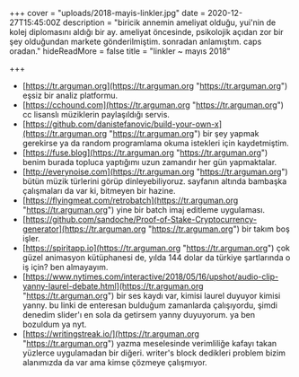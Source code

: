 +++
cover = "uploads/2018-mayis-linkler.jpg"
date = 2020-12-27T15:45:00Z
description = "biricik annemin ameliyat olduğu, yui'nin de kolej diplomasını aldığı bir ay. ameliyat öncesinde, psikolojik açıdan zor bir şey olduğundan markete gönderilmiştim. sonradan anlamıştım. caps oradan."
hideReadMore = false
title = "linkler ~ mayıs 2018"

+++
* [https://tr.arguman.org](https://tr.arguman.org "https://tr.arguman.org") eşsiz bir analiz platformu.
* [https://cchound.com](https://tr.arguman.org "https://tr.arguman.org") cc lisanslı müziklerin paylaşıldığı servis.
* [https://github.com/danistefanovic/build-your-own-x](https://tr.arguman.org "https://tr.arguman.org") bir şey yapmak gerekirse ya da random programlama okuma istekleri için kaydetmiştim.
* [https://fuse.blog](https://tr.arguman.org "https://tr.arguman.org") benim burada topluca yaptığımı uzun zamandır her gün yapmaktalar.
* [http://everynoise.com](https://tr.arguman.org "https://tr.arguman.org") bütün müzik türlerini görüp dinleyebiliyoruz. sayfanın altında bambaşka çalışmaları da var ki, bitmeyen bir hazine.
* [https://flyingmeat.com/retrobatch](https://tr.arguman.org "https://tr.arguman.org") yine bir batch imaj editleme uygulaması.
* [https://github.com/sandoche/Proof-of-Stake-Cryptocurrency-generator](https://tr.arguman.org "https://tr.arguman.org") bir takım boş işler.
* [https://spiritapp.io](https://tr.arguman.org "https://tr.arguman.org") çok güzel animasyon kütüphanesi de, yılda 144 dolar da türkiye şartlarında o iş için? ben almayayım.
* [https://www.nytimes.com/interactive/2018/05/16/upshot/audio-clip-yanny-laurel-debate.html](https://tr.arguman.org "https://tr.arguman.org") bir ses kaydı var, kimisi laurel duyuyor kimisi yanny. bu linki de enteresan bulduğum zamanlarda çalışıyordu, şimdi denedim slider'ı en sola da getirsem yanny duyuyorum. ya ben bozuldum ya nyt.
* [https://writingstreak.io/](https://tr.arguman.org "https://tr.arguman.org") yazma meselesinde verimliliğe kafayı takan yüzlerce uygulamadan bir diğeri. writer's block dedikleri problem bizim alanımızda da var ama kimse çözmeye çalışmıyor.